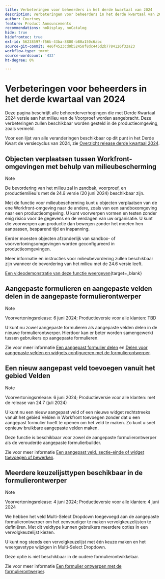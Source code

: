 ```yaml
---
title: Verbeteringen voor beheerders in het derde kwartaal van 2024
description: Verbeteringen voor beheerders in het derde kwartaal van 2024
author: Courtney
feature: Product Announcements
recommendations: noDisplay, noCatalog
hide: true
hidefromtoc: true
exl-id: 56238597-f56b-43ba-8800-b80a150c6abc
source-git-commit: 4e6f4523cd0b52458f8dc445d2b7784126f32a23
workflow-type: tm+mt
source-wordcount: '432'
ht-degree: 0%

---
```


# Verbeteringen voor beheerders in het derde kwartaal van 2024

Deze pagina beschrijft alle beheerderverhogingen die met Derde Kwartaal 2024 versie aan het milieu van de Voorproef worden aangebracht. Deze verbeteringen zullen beschikbaar worden gesteld in de productieomgeving, zoals vermeld.

Voor een lijst van alle veranderingen beschikbaar op dit punt in het Derde Kwart de versiecyclus van 2024, zie [Overzicht release derde kwartaal 2024](/help/quicksilver/product-announcements/product-releases/24-q3-release-activity/24-q3-release-overview.md).

## Objecten verplaatsen tussen Workfront-omgevingen met behulp van milieubescherming

>[!NOTE]
>
>De bevordering van het milieu zal in zandbak, voorproef, en productiemilieu&#39;s met de 24.6 versie (20 juni 2024) beschikbaar zijn.

Met de functie voor milieubescherming kunt u objecten verplaatsen van de ene Workfront-omgeving naar de andere, zoals van een sandboxomgeving naar een productieomgeving. U kunt voorwerpen vormen en testen zonder enig risico voor de gegevens en de verslagen van uw organisatie. U kunt die voorwerpen aan productie dan bewegen zonder het moeten hen aanpassen, besparend tijd en inspanning.

Eerder moesten objecten afzonderlijk van sandbox- of voorvertoningsomgevingen worden geconfigureerd in productieomgevingen.

Meer informatie en instructies voor milieubevordering zullen beschikbaar zijn wanneer de bevordering van het milieu met de 24.6 versie leeft.

[Een videodemonstratie van deze functie weergeven](https://video.tv.adobe.com/v/3429735/){target=_blank}

## Aangepaste formulieren en aangepaste velden delen in de aangepaste formulierontwerper

>[!NOTE]
>
>Voorvertoningsrelease: 6 juni 2024; Productieversie voor alle klanten: TBD

U kunt nu zowel aangepaste formulieren als aangepaste velden delen in de nieuwe formulierontwerper. Hierdoor kan er beter worden samengewerkt tussen gebruikers op aangepaste formulieren.

Zie voor meer informatie [Een aangepast formulier delen](/help/quicksilver/administration-and-setup/customize-workfront/create-manage-custom-forms/share-access-to-a-custom-form.md) en [Delen voor aangepaste velden en widgets configureren met de formulierontwerper](/help/quicksilver/administration-and-setup/customize-workfront/create-manage-custom-forms/form-designer/manage-a-form/share-custom-fields.md).

## Een nieuw aangepast veld toevoegen vanuit het gebied Velden

>[!NOTE]
>
>Voorvertoningsrelease: 6 juni 2024; Productieversie voor alle klanten: met de release van 24.7 (juli 2024)

U kunt nu een nieuw aangepast veld of een nieuwe widget rechtstreeks vanuit het gebied Velden in Workfront toevoegen zonder dat u een aangepast formulier hoeft te openen om het veld te maken. Zo kunt u snel opnieuw bruikbare aangepaste velden maken.

Deze functie is beschikbaar voor zowel de aangepaste formulierontwerper als de verouderde aangepaste formulierbuilder.

Zie voor meer informatie [Een aangepast veld, sectie-einde of widget toevoegen of bewerken](/help/quicksilver/administration-and-setup/customize-workfront/create-manage-custom-forms/edit-a-custom-field.md).

## Meerdere keuzelijsttypen beschikbaar in de formulierontwerper

>[!NOTE]
>
>Voorvertoningsrelease: 4 juni 2024; Productieversie voor alle klanten: 4 juni 2024

We hebben het veld Multi-Select Dropdown toegevoegd aan de aangepaste formulierontwerper om het eenvoudiger te maken vervolgkeuzelijsten te definiëren. Met dit veldtype kunnen gebruikers meerdere opties in een vervolgkeuzelijst kiezen.

U kunt nog steeds een vervolgkeuzelijst met één keuze maken en het weergavetype wijzigen in Multi-Select Dropdown.

Deze optie is niet beschikbaar in de oudere formulierontwikkelaar.

Zie voor meer informatie [Een formulier ontwerpen met de formulierontwerper](/help/quicksilver/administration-and-setup/customize-workfront/create-manage-custom-forms/form-designer/design-a-form/design-a-form.md).
